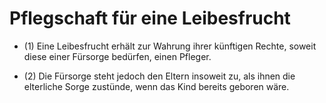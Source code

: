 # Pflegschaft für eine Leibesfrucht

- (1) Eine Leibesfrucht erhält zur Wahrung ihrer künftigen Rechte, soweit diese einer Fürsorge bedürfen, einen Pfleger.

- (2) Die Fürsorge steht jedoch den Eltern insoweit zu, als ihnen die elterliche Sorge zustünde, wenn das Kind bereits geboren wäre.

